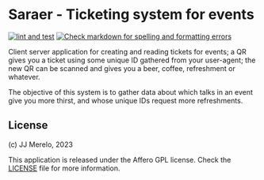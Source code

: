 # Saraer - Ticketing system for events

[![lint and
test](https://github.com/JJ/saraer/actions/workflows/deno.yml/badge.svg)](https://github.com/JJ/saraer/actions/workflows/deno.yml)
[![Check markdown for spelling and formatting errors](https://github.com/JJ/saraer/actions/workflows/mdcheck.yml/badge.svg)](https://github.com/JJ/saraer/actions/workflows/mdcheck.yml)

Client server application for creating and reading tickets for events; a QR
gives you a ticket using some unique ID gathered from your user-agent; the new
QR can be scanned and gives you a beer, coffee, refreshment or whatever.

The objective of this system is to gather data about which talks in an event
give you more thirst, and whose unique IDs request more refreshments.

## License

(c) JJ Merelo, 2023

This application is released under the Affero GPL license. Check the [LICENSE](LICENSE) file for more information.